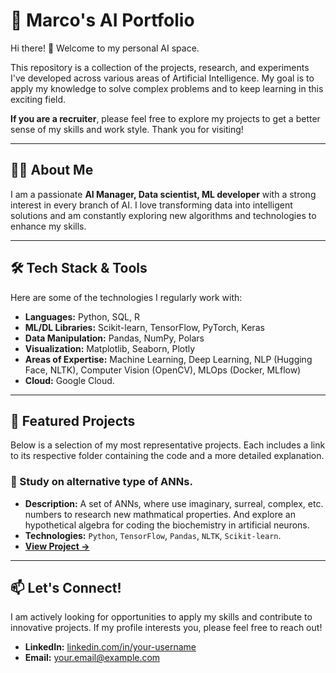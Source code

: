 # 🤖 Marco's AI Portfolio

Hi there! 👋 Welcome to my personal AI space.

This repository is a collection of the projects, research, and experiments I've developed across various areas of Artificial Intelligence. My goal is to apply my knowledge to solve complex problems and to keep learning in this exciting field.

**If you are a recruiter**, please feel free to explore my projects to get a better sense of my skills and work style. Thank you for visiting!

---

## 👨‍💻 About Me

I am a passionate **AI Manager, Data scientist, ML developer** with a strong interest in every branch of AI. I love transforming data into intelligent solutions and am constantly exploring new algorithms and technologies to enhance my skills.

---

## 🛠️ Tech Stack & Tools

Here are some of the technologies I regularly work with:

* **Languages:** Python, SQL, R
* **ML/DL Libraries:** Scikit-learn, TensorFlow, PyTorch, Keras
* **Data Manipulation:** Pandas, NumPy, Polars
* **Visualization:** Matplotlib, Seaborn, Plotly
* **Areas of Expertise:** Machine Learning, Deep Learning, NLP (Hugging Face, NLTK), Computer Vision (OpenCV), MLOps (Docker, MLflow)
* **Cloud:** Google Cloud.

---

## 🚀 Featured Projects

Below is a selection of my most representative projects. Each includes a link to its respective folder containing the code and a more detailed explanation.

### 📂 Study on alternative type of ANNs.
* **Description:** A set of ANNs, where use imaginary, surreal, complex, etc. numbers to research new mathmatical properties. And explore an hypothetical algebra for coding the biochemistry in artificial neurons.
* **Technologies:** `Python`, `TensorFlow`, `Pandas`, `NLTK`, `Scikit-learn`.
* **[View Project ->]([./link/to/project1/folder](https://github.com/marcobaturan/Portfolio_AI/tree/main/Study_on_alternatives_ANNs))**

---

## 📫 Let's Connect!

I am actively looking for opportunities to apply my skills and contribute to innovative projects. If my profile interests you, please feel free to reach out!

* **LinkedIn:** [linkedin.com/in/your-username](https://www.linkedin.com/)
* **Email:** your.email@example.com
